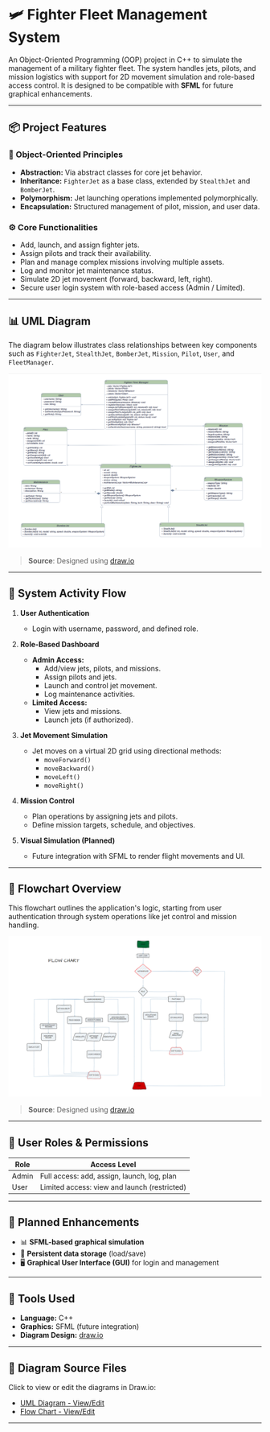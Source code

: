 # 🛩️ Fighter Fleet Management System

An Object-Oriented Programming (OOP) project in C++ to simulate the management of a military fighter fleet. The system handles jets, pilots, and mission logistics with support for 2D movement simulation and role-based access control. It is designed to be compatible with **SFML** for future graphical enhancements.

---

## 📦 Project Features

### 🧠 Object-Oriented Principles
- **Abstraction:** Via abstract classes for core jet behavior.
- **Inheritance:** `FighterJet` as a base class, extended by `StealthJet` and `BomberJet`.
- **Polymorphism:** Jet launching operations implemented polymorphically.
- **Encapsulation:** Structured management of pilot, mission, and user data.

### ⚙️ Core Functionalities
- Add, launch, and assign fighter jets.
- Assign pilots and track their availability.
- Plan and manage complex missions involving multiple assets.
- Log and monitor jet maintenance status.
- Simulate 2D jet movement (forward, backward, left, right).
- Secure user login system with role-based access (Admin / Limited).

---

## 📊 UML Diagram

The diagram below illustrates class relationships between key components such as `FighterJet`, `StealthJet`, `BomberJet`, `Mission`, `Pilot`, `User`, and `FleetManager`.

![UML Diagram](./uml.png)

> **Source**: Designed using [draw.io](https://draw.io)

---

## 🔁 System Activity Flow

1. **User Authentication**
   - Login with username, password, and defined role.

2. **Role-Based Dashboard**
   - **Admin Access:**
     - Add/view jets, pilots, and missions.
     - Assign pilots and jets.
     - Launch and control jet movement.
     - Log maintenance activities.
   - **Limited Access:**
     - View jets and missions.
     - Launch jets (if authorized).

3. **Jet Movement Simulation**
   - Jet moves on a virtual 2D grid using directional methods:
     - `moveForward()`
     - `moveBackward()`
     - `moveLeft()`
     - `moveRight()`

4. **Mission Control**
   - Plan operations by assigning jets and pilots.
   - Define mission targets, schedule, and objectives.

5. **Visual Simulation (Planned)**
   - Future integration with SFML to render flight movements and UI.

---

## 🔄 Flowchart Overview

This flowchart outlines the application's logic, starting from user authentication through system operations like jet control and mission handling.

![Flow Chart](./flowchart.png)

> **Source**: Designed using [draw.io](https://draw.io)

---

## 🔐 User Roles & Permissions

| Role   | Access Level                                      |
|--------|---------------------------------------------------|
| Admin  | Full access: add, assign, launch, log, plan       |
| User   | Limited access: view and launch (restricted)      |

---

## 🚀 Planned Enhancements
- 📊 **SFML-based graphical simulation**
- 💾 **Persistent data storage** (load/save)
- 🖥️ **Graphical User Interface (GUI)** for login and management

---

## 🧰 Tools Used

- **Language:** C++
- **Graphics:** SFML (future integration)
- **Diagram Design:** [draw.io](https://draw.io)

---

## 🔗 Diagram Source Files

Click to view or edit the diagrams in Draw.io:

- [UML Diagram - View/Edit](https://viewer.diagrams.net/?tags=%7B%7D&highlight=0000ff&nav=1&title=uml.drawio#Uhttps%3A%2F%2Fraw.githubusercontent.com%2Fyour-username%2Fyour-repo%2Fmain%2Fuml.drawio)
- [Flow Chart - View/Edit](https://viewer.diagrams.net/?tags=%7B%7D&highlight=0000ff&nav=1&title=flowchart.drawio#Uhttps%3A%2F%2Fraw.githubusercontent.com%2Fyour-username%2Fyour-repo%2Fmain%2Fflowchart.drawio)

---

